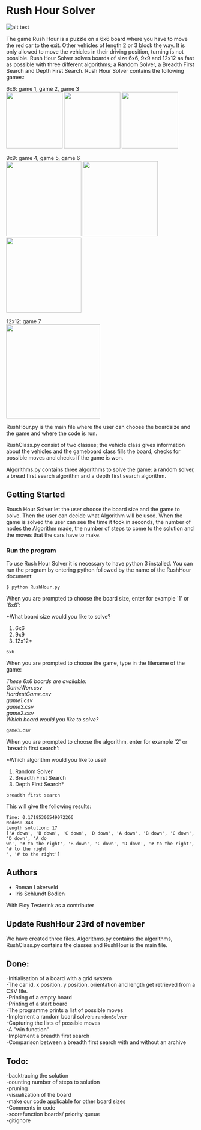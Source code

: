 # Rush Hour Solver

![alt text](http://heuristieken.nl/wiki/images/d/df/Rushhour.jpg)

The game Rush Hour is a puzzle on a 6x6 board where you have to move the red car to the exit. Other vehicles of length 2 or 3 block the way. It is only allowed to move the vehicles in their driving position, turning is not possible. Rush Hour Solver solves boards of size 6x6, 9x9 and 12x12 as fast as possible with three different algorithms; a Random Solver, a Breadth First Search and Depth First Search. Rush Hour Solver contains the following games:  

6x6: game 1, game 2, game 3  
<img src="http://heuristieken.nl/wiki/images/9/95/Rushhour6x6_1.jpg" width="150" />
<img src="http://heuristieken.nl/wiki/images/a/aa/Rushhour6x6_2.jpg" width="150" />
<img src="http://heuristieken.nl/wiki/images/c/c7/Rushhour6x6_3.jpg" width="150" />

9x9: game 4, game 5, game 6  
<img src="http://heuristieken.nl/wiki/images/9/96/Rushhour9x9_1.jpg" width="200" />
<img src="http://heuristieken.nl/wiki/images/1/1e/Rushhour9x9_2.jpg" width="200" />
<img src="http://heuristieken.nl/wiki/images/9/95/Rushhour9x9_3.jpg" width="200" />

12x12: game 7  
<img src="http://heuristieken.nl/wiki/images/2/26/Rushhour12x12_1.jpg" width="250" />

RushHour.py is the main file where the user can choose the boardsize and the game and where the code is run.  

RushClass.py consist of two classes; the vehicle class gives information about the vehicles and the gameboard class fills the board, checks for possible moves and checks if the game is won.  

Algorithms.py contains three algorithms to solve the game: a random solver, a bread first search algorithm and a depth first search algorithm.  

## Getting Started  

Roush Hour Solver let the user choose the board size and the game to solve. Then the user can decide what Algorithm will be used. When the game is solved the user can see the time it took in seconds, the number of nodes the Algorithm made, the number of steps to come to the solution and the moves that the cars have to make.  

### Run the program  

To use Rush Hour Solver it is necessary to have python 3 installed. You can run the program by entering python followed by the name of the RushHour document:  
```
$ python RushHour.py
```
When you are prompted to choose the board size, enter for example '1' or '6x6':  

*What board size would you like to solve?
 1. 6x6  
 2. 9x9  
 3. 12x12*  
 ```
 6x6
 ```  
When you are prompted to choose the game, type in the filename of the game:  

*These 6x6 boards are available:  
GameWon.csv  
HardestGame.csv  
game1.csv  
game3.csv  
game2.csv  
Which board would you like to solve?*  
```
game3.csv
```  
When you are prompted to choose the algorithm, enter for example '2' or 'breadth first search':  

*Which algorithm would you like to use?
 1. Random Solver
 2. Breadth First Search
 3. Depth First Search*  
 ```
 breadth first search
 ```  
 This will give the following results:
 ```
 Time: 0.17185306549072266
Nodes: 348
Length solution: 17
['A down', 'B down', 'C down', 'D down', 'A down', 'B down', 'C down', 'D down', 'A do
wn', '# to the right', 'B down', 'C down', 'D down', '# to the right', '# to the right
', '# to the right']
 ```  

## Authors  

* Roman Lakerveld  
* Iris Schlundt Bodien  

With Eloy Testerink as a contributer  

## Update RushHour 23rd of november  

We have created three files. Algorithms.py contains the algorithms, RushClass.py contains the classes and RushHour is the main file.  

## Done:  
-Initialisation of a board with a grid system  
-The car id, x position, y position, orientation and length get retrieved from a CSV file.  
-Printing of a empty board  
-Printing of a start board  
-The programme prints a list of possible moves    
-Implement a random board solver: `randomSolver`  
-Capturing the lists of possible moves  
-A "win function"  
-Implement a breadth first search  
-Comparison between a breadth first search with and without an archive

## Todo:  
-backtracing the solution  
-counting number of steps to solution  
-pruning  
-visualization of the board  
-make our code applicable for other board sizes  
-Comments in code  
-scorefunction boards/ priority queue  
-gitignore  
